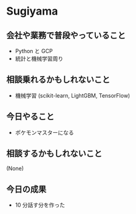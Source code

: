 # Sugiyama

## 会社や業務で普段やっていること

- Python と GCP
- 統計と機械学習周り

## 相談乗れるかもしれないこと

- 機械学習 (scikit-learn, LightGBM, TensorFlow)

## 今日やること

- ポケモンマスターになる

## 相談するかもしれないこと

(None)

## 今日の成果

- 10 分話す分を作った
